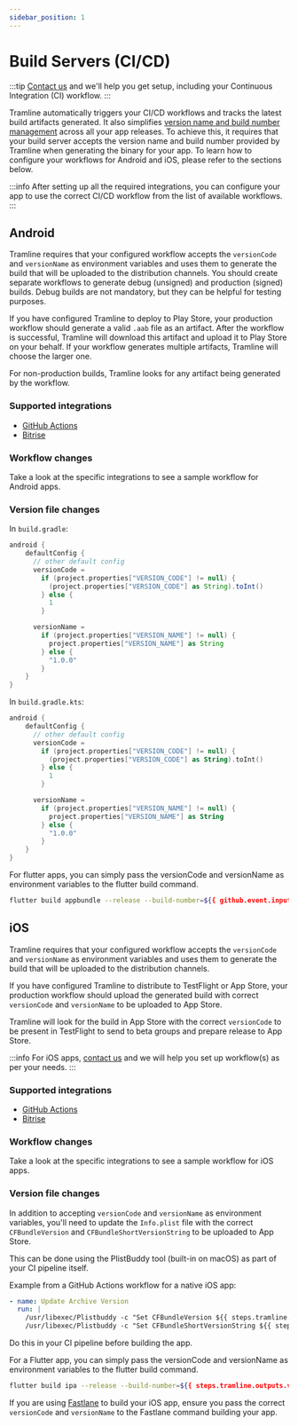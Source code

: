 ```yaml
---
sidebar_position: 1
---
```


# Build Servers (CI/CD)

:::tip
[Contact us](/getting-support) and we'll help you get setup, including your Continuous Integration (CI) workflow.
:::

Tramline automatically triggers your CI/CD workflows and tracks the latest build artifacts generated. It also simplifies [version name and build number management](docs/automations.mdx#managing-version-names-and-build-numbers) across all your app releases. To achieve this, it requires that your build server accepts the version name and build number provided by Tramline when generating the binary for your app. To learn how to configure your workflows for Android and iOS, please refer to the sections below.

:::info
After setting up all the required integrations, you can configure your app to use the correct CI/CD workflow from the list of available workflows.
:::

## Android

Tramline requires that your configured workflow accepts the `versionCode` and `versionName` as environment variables and uses them to generate the build that will be uploaded to the distribution channels. You should create separate workflows to generate debug (unsigned) and production (signed) builds. Debug builds are not mandatory, but they can be helpful for testing purposes.

If you have configured Tramline to deploy to Play Store, your production workflow should generate a valid `.aab` file as an artifact. After the workflow is successful, Tramline will download this artifact and upload it to Play Store on your behalf. If your workflow generates multiple artifacts, Tramline will choose the larger one.

For non-production builds, Tramline looks for any artifact being generated by the workflow.

### Supported integrations

- [GitHub Actions](github)
- [Bitrise](bitrise)

### Workflow changes

Take a look at the specific integrations to see a sample workflow for Android apps.

### Version file changes

In `build.gradle`:

```groovy
android {
    defaultConfig {
      // other default config
      versionCode =
        if (project.properties["VERSION_CODE"] != null) {
          (project.properties["VERSION_CODE"] as String).toInt()
        } else {
          1
        }

      versionName =
        if (project.properties["VERSION_NAME"] != null) {
          project.properties["VERSION_NAME"] as String
        } else {
          "1.0.0"
        }
    }
}
```

In `build.gradle.kts`:

```kotlin
android {
    defaultConfig {
      // other default config
      versionCode =
        if (project.properties["VERSION_CODE"] != null) {
          (project.properties["VERSION_CODE"] as String).toInt()
        } else {
          1
        }

      versionName =
        if (project.properties["VERSION_NAME"] != null) {
          project.properties["VERSION_NAME"] as String
        } else {
          "1.0.0"
        }
    }
}
```

For flutter apps, you can simply pass the versionCode and versionName as environment variables to the flutter build command.

```bash
flutter build appbundle --release --build-number=${{ github.event.inputs.versionCode }} --build-name=${{ github.event.inputs.versionName }}
```

## iOS

Tramline requires that your configured workflow accepts the `versionCode` and `versionName` as environment variables and uses them to generate the build that will be uploaded to the distribution channels.

If you have configured Tramline to distribute to TestFlight or App Store, your production workflow should upload the generated build with correct `versionCode` and `versionName` to be uploaded to App Store.

Tramline will look for the build in App Store with the correct `versionCode` to be present in TestFlight to send to beta groups and prepare release to App Store.

:::info
For iOS apps, [contact us](/getting-support) and we will help you set up workflow(s) as per your needs.
:::

### Supported integrations

- [GitHub Actions](github)
- [Bitrise](bitrise)

### Workflow changes

Take a look at the specific integrations to see a sample workflow for iOS apps.

### Version file changes

In addition to accepting `versionCode` and `versionName` as environment variables, you'll need to update the `Info.plist` file with the correct `CFBundleVersion` and `CFBundleShortVersionString` to be uploaded to App Store.

This can be done using the PlistBuddy tool (built-in on macOS) as part of your CI pipeline itself.

Example from a GitHub Actions workflow for a native iOS app:

```yaml
- name: Update Archive Version
  run: |
    /usr/libexec/Plistbuddy -c "Set CFBundleVersion ${{ steps.tramline.outputs.version_code }}" "app/Info.plist"
    /usr/libexec/Plistbuddy -c "Set CFBundleShortVersionString ${{ steps.tramline.outputs.version_name }}" "app/Info.plist"
```

Do this in your CI pipeline before building the app.

For a Flutter app, you can simply pass the versionCode and versionName as environment variables to the flutter build command.

```bash
flutter build ipa --release --build-number=${{ steps.tramline.outputs.version_code }} --build-name=${{ steps.tramline.outputs.version_name }}
```

If you are using [Fastlane](https://docs.fastlane.tools/) to build your iOS app, ensure you pass the correct `versionCode` and `versionName` to the Fastlane command building your app.
